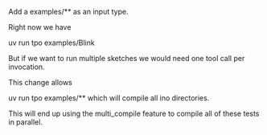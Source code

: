 Add a examples/** as an input type.

Right now we have

uv run tpo examples/Blink

But if we want to run multiple sketches we would need one tool call per invocation.

This change allows

uv run tpo examples/** which will compile all ino directories.

This will end up using the multi_compile feature to compile all of these tests in parallel.